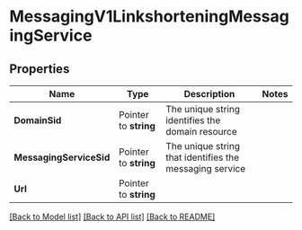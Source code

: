 # MessagingV1LinkshorteningMessagingService

## Properties

Name | Type | Description | Notes
------------ | ------------- | ------------- | -------------
**DomainSid** | Pointer to **string** | The unique string identifies the domain resource |
**MessagingServiceSid** | Pointer to **string** | The unique string that identifies the messaging service |
**Url** | Pointer to **string** |  |

[[Back to Model list]](../README.md#documentation-for-models) [[Back to API list]](../README.md#documentation-for-api-endpoints) [[Back to README]](../README.md)


